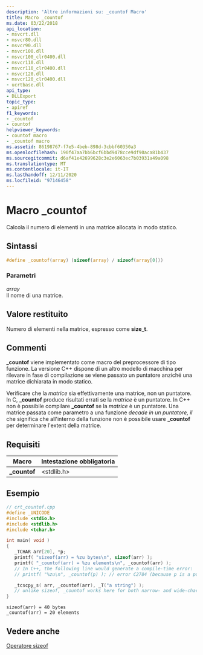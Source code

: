 ```yaml
---
description: 'Altre informazioni su: _countof Macro'
title: Macro _countof
ms.date: 03/22/2018
api_location:
- msvcrt.dll
- msvcr80.dll
- msvcr90.dll
- msvcr100.dll
- msvcr100_clr0400.dll
- msvcr110.dll
- msvcr110_clr0400.dll
- msvcr120.dll
- msvcr120_clr0400.dll
- ucrtbase.dll
api_type:
- DLLExport
topic_type:
- apiref
f1_keywords:
- _countof
- countof
helpviewer_keywords:
- countof macro
- _countof macro
ms.assetid: 86198767-f7e5-4beb-898d-3cbbf60350a3
ms.openlocfilehash: 190f47aa7bb6bcf6bbd9478cce9df90aca81b437
ms.sourcegitcommit: d6af41e42699628c3e2e6063ec7b03931a49a098
ms.translationtype: MT
ms.contentlocale: it-IT
ms.lasthandoff: 12/11/2020
ms.locfileid: "97146458"
---
```

# <a name="_countof-macro"></a>Macro _countof

Calcola il numero di elementi in una matrice allocata in modo statico.

## <a name="syntax"></a>Sintassi

```C
#define _countof(array) (sizeof(array) / sizeof(array[0]))
```

### <a name="parameters"></a>Parametri

*array*<br/>
Il nome di una matrice.

## <a name="return-value"></a>Valore restituito

Numero di elementi nella matrice, espresso come **size_t**.

## <a name="remarks"></a>Commenti

**_countof** viene implementato come macro del preprocessore di tipo funzione. La versione C++ dispone di un altro modello di macchina per rilevare in fase di compilazione se viene passato un puntatore anziché una matrice dichiarata in modo statico.

Verificare che la *matrice* sia effettivamente una matrice, non un puntatore. In C, **_countof** produce risultati errati se la *matrice* è un puntatore. In C++ non è possibile compilare **_countof** se la *matrice* è un puntatore.  Una matrice passata come parametro a una funzione *decade in un puntatore, il* che significa che all'interno della funzione non è possibile usare **_countof** per determinare l'extent della matrice.

## <a name="requirements"></a>Requisiti

|Macro|Intestazione obbligatoria|
|-----------|---------------------|
|**_countof**|\<stdlib.h>|

## <a name="example"></a>Esempio

```cpp
// crt_countof.cpp
#define _UNICODE
#include <stdio.h>
#include <stdlib.h>
#include <tchar.h>

int main( void )
{
   _TCHAR arr[20], *p;
   printf( "sizeof(arr) = %zu bytes\n", sizeof(arr) );
   printf( "_countof(arr) = %zu elements\n", _countof(arr) );
   // In C++, the following line would generate a compile-time error:
   // printf( "%zu\n", _countof(p) ); // error C2784 (because p is a pointer)

   _tcscpy_s( arr, _countof(arr), _T("a string") );
   // unlike sizeof, _countof works here for both narrow- and wide-character strings
}
```

```Output
sizeof(arr) = 40 bytes
_countof(arr) = 20 elements
```

## <a name="see-also"></a>Vedere anche

[Operatore sizeof](../../cpp/sizeof-operator.md)<br/>
